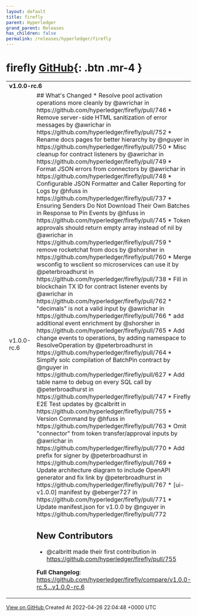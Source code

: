 ```yaml
---
layout: default
title: firefly
parent: Hyperledger
grand_parent: Releases
has_children: false
permalink: /releases/hyperledger/firefly
---
```


# firefly <span class="fs-3 right-align">[GitHub](https://github.com/hyperledger/firefly){: .btn .mr-4 }</span>


<div>
    <table>
        <tr>
            <td colspan="2">
                <b>
                    v1.0.0-rc.6
                </b>
            </td>
        </tr>
        <tr>
            <td>
                <span class="chip">
                    v1.0.0-rc.6
                </span>
            </td>
            <td>
                ## What's Changed
* Resolve pool activation operations more cleanly by @awrichar in https://github.com/hyperledger/firefly/pull/746
* Remove server-side HTML sanitization of error messages by @awrichar in https://github.com/hyperledger/firefly/pull/752
* Rename docs pages for better hierarchy by @nguyer in https://github.com/hyperledger/firefly/pull/750
* Misc cleanup for contract listeners by @awrichar in https://github.com/hyperledger/firefly/pull/749
* Format JSON errors from connectors by @awrichar in https://github.com/hyperledger/firefly/pull/748
* Configurable JSON Formatter and Caller Reporting for Logs by @hfuss in https://github.com/hyperledger/firefly/pull/737
* Ensuring Senders Do Not Download Their Own Batches in Response to Pin Events by @hfuss in https://github.com/hyperledger/firefly/pull/745
* Token approvals should return empty array instead of nil by @awrichar in https://github.com/hyperledger/firefly/pull/759
* remove rocketchat from docs by @shorsher in https://github.com/hyperledger/firefly/pull/760
* Merge wsconfig to wsclient so microservices can use it by @peterbroadhurst in https://github.com/hyperledger/firefly/pull/738
* Fill in blockchain TX ID for contract listener events by @awrichar in https://github.com/hyperledger/firefly/pull/762
* "decimals" is not a valid input by @awrichar in https://github.com/hyperledger/firefly/pull/766
* add additional event enrichment by @shorsher in https://github.com/hyperledger/firefly/pull/765
* Add change events to operations, by adding namespace to ResolveOperation by @peterbroadhurst in https://github.com/hyperledger/firefly/pull/764
* Simplfy solc compilation of BatchPin contract by @nguyer in https://github.com/hyperledger/firefly/pull/627
* Add table name to debug on every SQL call by @peterbroadhurst in https://github.com/hyperledger/firefly/pull/747
* Firefly E2E Test updates by @calbritt in https://github.com/hyperledger/firefly/pull/755
* Version Command by @hfuss in https://github.com/hyperledger/firefly/pull/763
* Omit "connector" from token transfer/approval inputs by @awrichar in https://github.com/hyperledger/firefly/pull/770
* Add prefix for signer by @peterbroadhurst in https://github.com/hyperledger/firefly/pull/769
* Update architecture diagram to include OpenAPI generator and fix link by @peterbroadhurst in https://github.com/hyperledger/firefly/pull/767
* [ui-v1.0.0] manifest by @eberger727 in https://github.com/hyperledger/firefly/pull/771
* Update manifest.json for v1.0.0 by @nguyer in https://github.com/hyperledger/firefly/pull/772

## New Contributors
* @calbritt made their first contribution in https://github.com/hyperledger/firefly/pull/755

**Full Changelog**: https://github.com/hyperledger/firefly/compare/v1.0.0-rc.5...v1.0.0-rc.6
            </td>
        </tr>
    </table>
    <a href="https://github.com/hyperledger/firefly/releases/tag/v1.0.0-rc.6" class=".btn">
        View on GitHub
    </a>
    <span class="right-align">
        Created At 2022-04-26 22:04:48 +0000 UTC
    </span>
</div>

